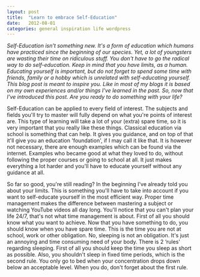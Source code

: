 ```yaml
---
layout: post
title:  "Learn to embrace Self-Education"
date:   2012-08-01
categories: general inspiration life wordpress
---
```


_Self-Education isn't something new. It's a form of education which humans have practiced since the beginning of our species. Yet, a lot of youngsters are wasting their time on ridiculous stuff. You don't have to go the radical way to do self-education. Keep in mind that you have limits, as a human. Educating yourself is important, but do not forget to spend some time with friends, family or a hobby which is unrelated with self-educating  yourself. This blog post is meant to inspire you. Like in most of my blogs it is based on my own experiences and/or things I've learned in the past. So, now that I've introduced this post. Are you ready to do something with your life?_

Self-Education can be applied to every field of interest. The subjects and fields you'll try to master will fully depend on what you're points of interest are. This type of learning will take a lot of your (extra) spare time, so it is very important  that you really like these things. Classical education via school is something that can help. It gives you guidance, and on top of that it'll give you an education 'foundation', if I may call it like that. It is however not necessary, there are enough examples which can be found via the internet. Examples who became good at what they loved to do, without following the proper courses or going to school at all. It just makes everything a lot harder and you'll have to educate yourself without any guidance at all.

So far so good, you're still reading? In the beginning I've already told you about your limits. This is something you'll have to take into account if you want to self-educate yourself in the most efficient way. Proper time management makes the difference between mastering a subject or watching YouTube videos all day long. You'll notice that you can't plan your life 24/7, that's not what time management is about. First of all you should know what you want to achieve. Now that you have something to do, you should know when you have spare time. This is the time you are not at school, work or other obligation. No, sleeping is not an obligation. It's just an annoying and time consuming need of your body. There is 2 ‘rules' regarding sleeping. First of all you should keep the time you sleep as short as possible. Also, you shouldn't sleep in fixed time periods, which is the second rule. You only go to bed when your concentration drops down below an acceptable level. When you do, don't forget about the first rule.